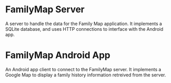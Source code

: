 # FamilyMap Server
A server to handle the data for the Family Map application. It implements a SQLite database, and uses HTTP connections to interface with the Android app. 

# FamilyMap Android App
An Android app client to connect to the FamilyMap server. It implements a Google Map to display a family history information retreived from the server.
